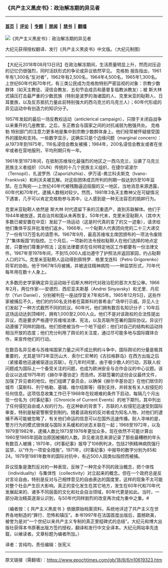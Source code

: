 ### 《共产主义黑皮书》：政治解冻期的异见者

---

#### [首页](../../../..?n10619323) &nbsp;|&nbsp; [评论](../../../../../epoch-comment?n10619323) &nbsp;|&nbsp; [专题](../../../../../epoch-special?n10619323) &nbsp;|&nbsp; [禁闻](../../../../../epoch-news?n10619323) &nbsp;|&nbsp; [禁书](../../../../../books?n10619323) &nbsp;|&nbsp; [翻墙](https://github.com/gfw-breaker/nogfw/blob/master/README.md?n10619323)


<div><img alt="《共产主义黑皮书》：政治解冻期的异见者" class="attachment-djy_600_400 size-djy_600_400 wp-post-image" src="https://i.epochtimes.com/assets/uploads/2017/12/dcbb5ad1ea37934a168afd29d68d142e-600x400.jpg"/>
<div class="caption">
 <p>
  大纪元获得授权翻译、发行《共产主义黑皮书》中文版。（大纪元制图）
 </p>
</div></div><hr/><div class="post_content" id="artbody" itemprop="articleBody">
 <!-- article content begin -->
 <p>
  【大纪元2018年08月13日讯】在政治解冻期间，生活质量明显上升，然而对压迫的记忆仍很强烈，同时活跃形式的争论或异议依然罕见。
  <ok href="https://www.epochtimes.com/gb/tag/%E5%85%8B%E6%A0%BC%E5%8B%83.html">
   克格勃
  </ok>
  报告指出，1961年有1,300名“反对者”，1962年有2,500名，1964年4,500名，1965年1,300名。上世纪60年代和70年代，有三类公民成为克格勃特别严密监视的对象：宗教少数群体（如天主教徒、浸信会教友、五旬节会成员和基督复临教派教友）；被
  <ok href="https://www.epochtimes.com/gb/tag/%E6%96%AF%E5%A4%A7%E6%9E%97.html">
   斯大林
  </ok>
  式镇压打击最严重的少数民族（特别是波罗的海诸国的人、克里米亚的鞑靼人、日耳曼族，以及反苏抵抗力量此前特别强大的西乌克兰的乌克兰人）；60年代形成的异见运动中有创造力的知识分子。
 </p>
 <p>
  1957年发起的最后一场反教权运动（anticlerical campaign），只限于关闭自战争以来重开的几座教堂。之后，东正教会与国家之间的对抗减弱为勉强共处。
  <ok href="https://www.epochtimes.com/gb/tag/%E5%85%8B%E6%A0%BC%E5%8B%83.html">
   克格勃
  </ok>
  特别部门的注意力更多地是集中到宗教少数群体身上。他们经常被怀疑接受国外的援助和支持。一些数字显示，这确实只是个边缘问题（marginal concern）：从1973年到1975年，116名浸信会教友被捕；1984年，200名浸信会教友或者在坐牢或者在营地服刑，平均刑期只有一年。
 </p>
 <p>
  1961年至1973年间，在抵制苏维埃化最强烈的地区之一西乌克兰，沿袭了乌克兰民族主义者组织（OUN）传统的十几个民族主义组织，在捷尔诺波尔（Ternopil）、扎波罗热（Zaporizhzhia）、伊万诺-弗兰科夫斯克（Ivano-Frankivsk）和利沃夫被瓦解。对这些团体成员所判的刑期一般达到5至10年监禁。在立陶宛──上世纪40年代被残酷逼迫屈服的又一地区，当地消息来源透露，60年代和70年代，逮捕人数相对较少。然而，1981年3名天主教神父在可疑情况下遇害，几乎可以肯定克格勃参与其中，让人感到是一种无法容忍的挑衅行为。
 </p>
 <p>
  克里米亚鞑靼人依然是
  <ok href="https://www.epochtimes.com/gb/tag/%E6%96%AF%E5%A4%A7%E6%9E%97.html">
   斯大林
  </ok>
  时代遗留下来的沉重遗产，直到苏联解体。他们于1944年被放逐，其自治共和国从未再恢复。50年代末，克里米亚鞑靼人（其中大多数已被安置在中亚）发起了一场运动（这是时代真的变了的又一迹象），请求给他们集体平反并批准他们返乡。1966年，一个鞑靼人代表团向党的二十三大递交了一份有13万签名的请愿书。1967年9月，最高苏维埃主席团颁布的一项法令废除了“集体叛国”的指控。三个月后，一项新的法令授权鞑靼人在他们选择的地点定居，只要他们尊重护照法；这些法律要求在任何特定地区工作都要有一份法律文件。1967年至1978年间，不到15,000人成功遵守了护照法并返回家园，约占鞑靼人口的2%。克里米亚鞑靼人运动得到佩特罗．格里戈连科（Petro Grigorenko）将军的协助。他于1967年5月被捕，并被送往精神病院──一种监禁形式，70年代每年用在数十人身上。
 </p>
 <p>
  大多数历史学家确定异见运动始于后斯大林时代对政治犯的首次大型公审。1966年2月，两位作家──安德烈．西尼亚夫斯基（Andrei Sinyavsky）和尤里．丹尼尔（Yuri Daniel），分别被判在一座战俘营关7年和5年。1965年12月5日，这些作家被捕后不久，他们的约50名支持者在莫斯科的普希金广场举行示威。异见人士们发起了一种方式截然不同的抗议。60年代，他们拥有数百名知识分子；10年后这场运动达到顶峰时，拥有1,000至2,000人众。他们不是对该政权的合法性提出异议，而是要求严格遵守苏维埃法律、宪法，以及苏联所签署的国际协议。异议行动遵循了同样的路线。他们拒绝被当作一个地下组织；他们对自己的结构和运动持相当开放的态度；他们充分利用了舆论的关注度，通过尽可能多地与国际媒体合作，来宣传他们的行动。
 </p>
 <p>
  在数百名异见者与苏维埃国家力量之间不成比例的斗争中，国际舆论的分量是极其重要的，尤其是1973年亚历山大．索尔仁尼琴的《古拉格群岛》在西方出版之后（紧接着他迅速被驱逐出苏联）。在几年时间里，由于极少数人的行动，苏联人权问题成为国际上一个备受关注的问题，也成为欧洲安全与合作会议的中心议题。该会议以达成1975年的《赫尔辛基协定》而告终。苏联签署的这份会议最终文件，加强了异见者的地位。他们组建了委员会，以确保《赫尔辛基协定》在他们居住的城市（莫斯科、列宁格勒、基辅、维尔纽斯等）得到支持，并转发有关人权侵犯的任何信息。这项信息收集工作已于1968年在较艰难的条件下启动，每隔几个月出现一份名为《时事纪事》（Chronicle of Current Events）的地下期刊，其中列出了任何侵犯自由或人权的行为。在这种新的背景下，苏联的人权侵犯迅速受到国际审查，特别是秘密警察受到制约。随着该政权的反对者成为知名人物，对他们的逮捕不再可能被忽略了，有关他们命运的信息可以在国外迅速传播。耐人寻味的是，警方行为的模式很快就与国际关系缓和的状态关联在一起；1968至1972年，以及1979至1982年，逮捕人数比1973至1976年更加众多。现在依然不可能计算出1960至1985年因政治原因被捕的人数。异见者消息来源记录了那些最糟糕的年头有数百人被捕；1970年，《时事纪事》报导了106例判决，包括21例精神病院强行监禁，以“作为一项安全措施”。1971年，《时事纪事》中报导的数字分别为85和24。1979至1981年数年的国际对抗中，有近500人因类似指控而被捕。
 </p>
 <p>
  异议现象是激烈反对的一种表现，反映了一种完全不同的政治概念，把个体性（individuality）与集体性（collectivity）对立起来的概念。但在一个政府总是反对言论自由，特别是反对与己相悖意见的自由表达的国度里，这样的现象不太可能对整个社会产生巨大影响。真正的变化发生在其它地方，发生在60年代和70年代发展起来的、诸多不同层面的文化和社会自治领域，80年代更是如此。当时，一部分政治精英逐渐认识到，与50年代同样剧烈的改变再次成为重中之重。#
 </p>
 <p>
  （编者按：《
  <ok href="https://www.epochtimes.com/gb/tag/%E5%85%B1%E4%BA%A7%E4%B8%BB%E4%B9%89%E9%BB%91%E7%9A%AE%E4%B9%A6.html">
   共产主义黑皮书
  </ok>
  》依据原始档案资料，系统地详述了共产主义在世界各地制造的“罪行、恐怖和镇压”。本书1997年在法国首度出版后，震撼欧美，被誉为是对“一个世纪以来共产主义专制的真正里程碑式的总结”。大纪元和博大出版社获得本书原著出版方签约授权，翻译和发行中文全译本。大纪元网站率先连载，以飨读者。文章标题为编者所加。）
 </p>
 <p>
  译者：言纯均，责任编辑：张宪义
 </p>
 <!-- article content end -->
 <div id="below_article_ad">
 </div>
</div>


---

原文链接（需翻墙）：https://www.epochtimes.com/gb/18/8/6/n10619323.htm
